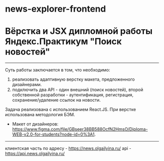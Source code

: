 # news-explorer-frontend

# Вёрстка и JSX дипломной работы Яндекс.Практикум "Поиск новостей"
******************
Суть работы заключается в том, что необходимо:
1) реализовать адаптивную верстку макета, предложенного дизайнерами.
2) подключить два API  - один внешний (поиск новостей), второй собственной разработки - аутентификация, регистрация, сохранение/удаление ссылок на новости.

Задача реализована с использованием React.JS. При верстке использована методология БЭМ.

 - Макет от дизайнеров:
https://www.figma.com/file/GBseer38BB588OcfN2HmsO/Diploma-WEB-v2.0-for-students?node-id=0%3A1.

***********
клиентская часть по адресу -  https://news.olgailyina.ru/
api  - https://api.news.olgailyina.ru/






